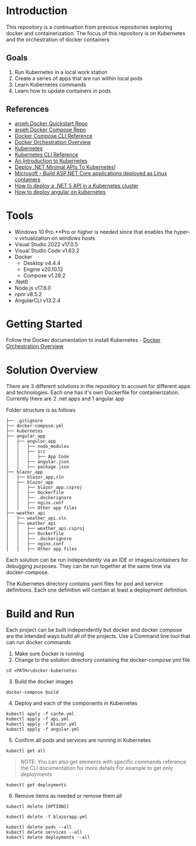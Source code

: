 # Introduction

This repository is a continuation from previous repositories exploring docker and containerization.  The focus of this repository is on Kubernetes and the orchestration of docker containers

## Goals

1. Run Kubernetes in a local work station
2. Create a series of apps that are run within local pods
3. Learn Kubernetes commands
4. Learn how to update containers in pods

## References

- [aroeh Docker Quickstart Repo](https://github.com/aroeh/docker-quickstart)
- [aroeh Docker Compose Repo](https://github.com/aroeh/docker-compose)
- [Docker Compose CLI Reference](https://docs.docker.com/compose/reference/)
- [Docker Orchestration Overview](https://docs.docker.com/get-started/orchestration/)
- [Kubernetes](https://kubernetes.io/docs/home/)
- [Kubernetes CLI Reference](https://kubernetes.io/docs/reference/generated/kubectl/kubectl-commands#-strong-getting-started-strong-)
- [An Introduction to Kubernetes](https://andrewlock.net/deploying-asp-net-core-applications-to-kubernetes-part-1-an-introduction-to-kubernetes/)
- [Deploy .NET Minimal APIs To Kubernetes!](https://programmingfire.com/deploy-dotnet-minimal-apis-to-kubernetes)
- [Microsoft - Build ASP.NET Core applications deployed as Linux containers](https://docs.microsoft.com/en-us/dotnet/architecture/containerized-lifecycle/design-develop-containerized-apps/build-aspnet-core-applications-linux-containers-aks-kubernetes)
- [How to deploy a .NET 5 API in a Kubernetes cluster](https://faun.pub/how-to-deploy-a-net-5-api-in-a-kubernetes-cluster-53212af6a0e2)
- [How to deploy angular on kubernetes](https://blog.mayadata.io/openebs/steps-to-deploy-angular-application-on-kubernetes)

# Tools

- Windows 10 Pro **Pro or higher is needed since that enables the hyper-v virtualization on windows hosts
- Visual Studio 2022 v17.0.5
- Visual Studio Code v1.63.2
- Docker
    - Desktop v4.4.4
    - Engine v20.10.12
    - Compose v1.29.2
- .Net6
- Node.js v17.6.0
- npm v8.5.2
- AngularCLI v13.2.4

# Getting Started

Follow the Docker documentation to install Kubernetes - [Docker Orchestration Overview](https://docs.docker.com/get-started/orchestration/)

# Solution Overview

There are 3 different solutions in the repository to account for different apps and technologies.  Each one has it's own Dockerfile for containerization.  Currently there are 2 .net apps and 1 angular app

Folder structure is as follows
```
├── .gitignore
├── docker-compose.yml
├── kubernetes
├── angular_app
│   ├── angular_app
│   │   ├── node_modules
│   │   ├── src
│   │   │   ├── App Code
│   │   ├── angular.json
│   │   ├── package.json
├── blazor_app
│   ├── blazor_app.sln
│   ├── blazor_app
│   │   ├── blazor_app.csproj
│   │   ├── Dockerfile
│   │   ├── .dockerignore
│   │   ├── nginx.conf
│   │   ├── Other app files
├── weather_api
│   ├── weather_api.sln
│   ├── weather_api
│   │   ├── weather_api.csproj
│   │   ├── Dockerfile
│   │   ├── .dockerignore
│   │   ├── nginx.conf
│   │   ├── Other app files
```

Each solution can be run independently via an IDE or images/containers for debugging purposes.  They can be run together at the same time via docker-compose.

The Kubernetes directory contains yaml files for pod and service definitions.  Each one definition will contain at least a deployment definition.

# Build and Run

Each project can be built independently but docker and docker compose are the intended ways build all of the projects.  Use a Command line tool that can run docker commands

1. Make sure Docker is running
2. Change to the solution directory containing the docker-compose.yml file
```
cd <PATH>\docker-kubernetes
```
3. Build the docker images
```
docker-compose build
```
4. Deploy and each of the components in Kubernetes
```
kubectl apply -f cache.yml
kubectl apply -f api.yml
kubectl apply -f blazor.yml
kubectl apply -f angular.yml
```

5. Confirm all pods and services are running in Kubernetes
```
kubectl get all
```

> NOTE: You can also get elements with specific commands reference the CLI documentation for more details
> For example to get only deployments
```
kubectl get deployments
```
6. Remove items as needed or remove them all
```
kubectl delete [OPTIONS]
```
```
kubectl delete -f blazorapp.yml
```
```
kubectl delete pods --all
kubectl delete services --all
kubectl delete deployments --all
```